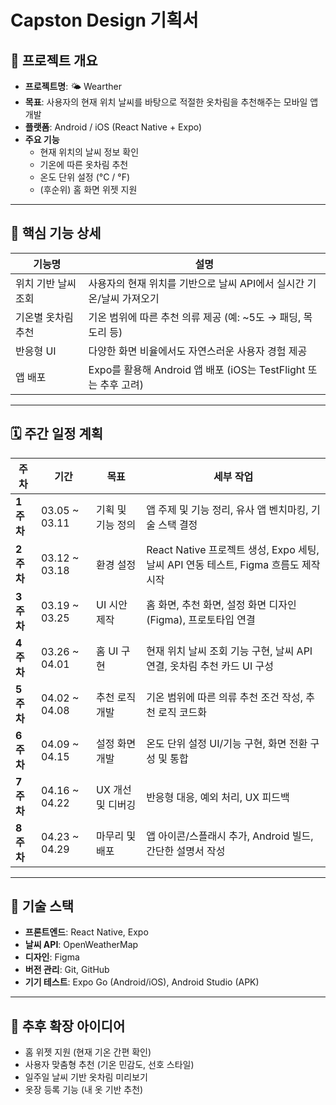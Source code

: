 # Capston Design 기획서

## 📌 프로젝트 개요

- **프로젝트명**: 🌤️ Wearther
- **목표**: 사용자의 현재 위치 날씨를 바탕으로 적절한 옷차림을 추천해주는 모바일 앱 개발
- **플랫폼**: Android / iOS (React Native + Expo)
- **주요 기능**
  - 현재 위치의 날씨 정보 확인
  - 기온에 따른 옷차림 추천
  - 온도 단위 설정 (°C / °F)
  - (후순위) 홈 화면 위젯 지원

---

## 🧩 핵심 기능 상세

| 기능명 | 설명 |
|--------|------|
| 위치 기반 날씨 조회 | 사용자의 현재 위치를 기반으로 날씨 API에서 실시간 기온/날씨 가져오기 |
| 기온별 옷차림 추천 | 기온 범위에 따른 추천 의류 제공 (예: ~5도 → 패딩, 목도리 등) |
| 반응형 UI | 다양한 화면 비율에서도 자연스러운 사용자 경험 제공 |
| 앱 배포 | Expo를 활용해 Android 앱 배포 (iOS는 TestFlight 또는 추후 고려) |

---

## 🗓️ 주간 일정 계획

| 주차 | 기간 | 목표 | 세부 작업 |
|------|------|------|-----------|
| **1주차** | 03.05 ~ 03.11 | 기획 및 기능 정의 | 앱 주제 및 기능 정리, 유사 앱 벤치마킹, 기술 스택 결정 |
| **2주차** | 03.12 ~ 03.18 | 환경 설정 | React Native 프로젝트 생성, Expo 세팅, 날씨 API 연동 테스트, Figma 흐름도 제작 시작 |
| **3주차** | 03.19 ~ 03.25 | UI 시안 제작 | 홈 화면, 추천 화면, 설정 화면 디자인 (Figma), 프로토타입 연결 |
| **4주차** | 03.26 ~ 04.01 | 홈 UI 구현 | 현재 위치 날씨 조회 기능 구현, 날씨 API 연결, 옷차림 추천 카드 UI 구성 |
| **5주차** | 04.02 ~ 04.08 | 추천 로직 개발 | 기온 범위에 따른 의류 추천 조건 작성, 추천 로직 코드화 |
| **6주차** | 04.09 ~ 04.15 | 설정 화면 개발 | 온도 단위 설정 UI/기능 구현, 화면 전환 구성 및 통합 |
| **7주차** | 04.16 ~ 04.22 | UX 개선 및 디버깅 | 반응형 대응, 예외 처리, UX 피드백 |
| **8주차** | 04.23 ~ 04.29 | 마무리 및 배포 | 앱 아이콘/스플래시 추가, Android 빌드, 간단한 설명서 작성 |

---

## 🔧 기술 스택

- **프론트엔드**: React Native, Expo
- **날씨 API**: OpenWeatherMap
- **디자인**: Figma
- **버전 관리**: Git, GitHub
- **기기 테스트**: Expo Go (Android/iOS), Android Studio (APK)

---

## 📎 추후 확장 아이디어

- 홈 위젯 지원 (현재 기온 간편 확인)
- 사용자 맞춤형 추천 (기온 민감도, 선호 스타일)
- 일주일 날씨 기반 옷차림 미리보기
- 옷장 등록 기능 (내 옷 기반 추천)
